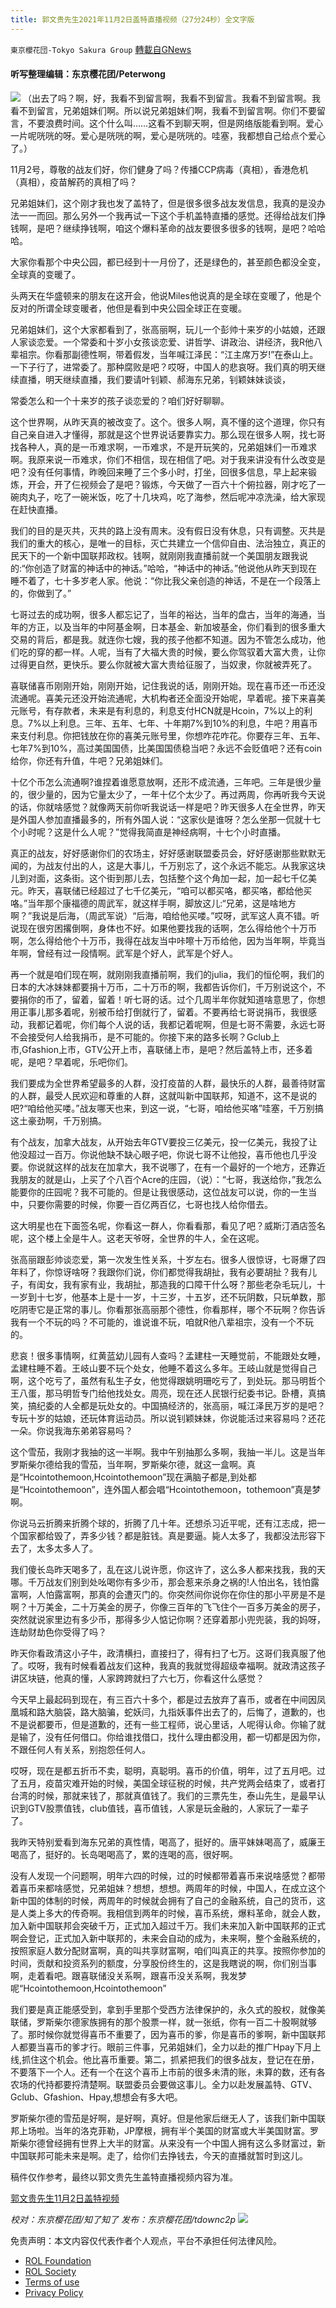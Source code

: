 ```yaml
---
title: 郭文贵先生2021年11月2日盖特直播视频（27分24秒）全文字版
---
```

`東京櫻花団-Tokyo Sakura Group` [轉載自GNews](https://gnews.org/zh-hans/1635824/)

#### 听写整理编辑：东京樱花团/Peterwong
![](https://assets.gnews.org/wp-content/uploads/2021/11/1-9.png)
（出去了吗？啊，好，我看不到留言啊，我看不到留言。我看不到留言啊。我看不到留言，兄弟姐妹们啊。所以说兄弟姐妹们啊，我看不到留言啊。你们不要留言，不要浪费时间。这个什么叫……这看不到聊天啊，但是网络版能看到啊。爱心一片呢咣咣的呀。爱心是咣咣的啊，爱心是咣咣的。哇塞，我都想自己给点个爱心了。）

11月2号，尊敬的战友们好，你们健身了吗？传播CCP病毒（真相），香港危机（真相），疫苗解药的真相了吗？

兄弟姐妹们，这个刚才我也发了盖特了，但是很多很多战友发信息，我真的是没办法一一而回。那么另外一个我再试一下这个手机盖特直播的感觉。还得给战友们挣钱啊，是吧？继续挣钱啊，咱这个爆料革命的战友要很多很多的钱啊，是吧？哈哈哈。

大家你看那个中央公园，都已经到十一月份了，还是绿色的，甚至颜色都没全变，全球真的变暖了。

头两天在华盛顿来的朋友在这开会，他说Miles他说真的是全球在变暖了，他是个反对的所谓全球变暖者，他但是看到中央公园全球正在变暖。

兄弟姐妹们，这个大家都看到了，张高丽啊，玩儿一个彭帅十来岁的小姑娘，还跟人家谈恋爱。一个常委和十岁小女孩谈恋爱、讲哲学、讲政治、讲经济，我R他八辈祖宗。你看那副德性啊，带着假发，当年喊江泽民：“江主席万岁!”在泰山上。一下子行了，进常委了。那种腐败是吧？哎呀，中国人的悲哀呀。我们真的明天继续直播，明天继续直播，我们要请叶钊颖、郝海东兄弟，钊颖妹妹谈谈，

常委怎么和一个十来岁的孩子谈恋爱的？咱们好好聊聊。

这个世界啊，从昨天真的被改变了。这个。很多人啊，真不懂的这个道理，你只有自己亲自进入才懂得，那就是这个世界说话要靠实力。那么现在很多人啊，找七哥找各种人，真的是一币难求啊，一币难求，不是开玩笑的，兄弟姐妹们一币难求啊。我原来说一币难求，你们不相信，现在相信了吧。对于我来讲没有什么改变是吧？没有任何事情，昨晚回来睡了三个多小时，打坐，回很多信息，早上起来锻炼，开会，开了仨视频会了是吧？锻炼，今天做了一百六十个俯拉器，刚才吃了一碗肉丸子，吃了一碗米饭，吃了十几块鸡，吃了海参，然后呢冲凉洗澡，给大家现在赶快直播。

我们的目的是灭共，灭共的路上没有周末。没有假日没有休息，只有调整。灭共是我们的重大的核心，是唯一的目标，灭亡共建立一个信仰自由、法治独立，真正的民天下的一个新中国联邦政权。钱啊，就刚刚我直播前就一个美国朋友跟我说的:“你创造了财富的神话中的神话。”哈哈，“神话中的神话。”他说他从昨天到现在睡不着了，七十多岁老人家。他说：“你比我父亲创造的神话，不是在一个段落上的，你做到了。”

七哥过去的成功啊，很多人都忘记了，当年的裕达，当年的盘古，当年的海通，当年的方正，以及当年的中阿基金啊，日本基金、新加坡基金，你们看到的很多重大交易的背后，都是我。就连你七嫂，我的孩子他都不知道。因为不管怎么成功，他们吃的穿的都一样。人呢，当有了大福大贵的时候，要么你驾驭着大富大贵，让你过得更自然，更快乐。要么你就被大富大贵给征服了，当奴隶，你就被弄死了。

喜联储喜币刚刚开始，刚刚开始，记住我说的话，刚刚开始。现在喜币还一币还没流通呢。喜美元还没开始流通呢，大机构者还全面没开始呢，早着呢。接下来喜美元账号，有存款者，未来是有利息的，利息支付HCN就是Hcoin，7%以上的利息。7%以上利息。三年、五年、七年、十年期7%到10%的利息，牛吧？用喜币来支付利息。你把钱放在你的喜美元账号里，你想咋花咋花。你要存三年、五年、七年7%到10%，高过美国国债，比美国国债稳当吧？永远不会贬值吧？还有coin给你，你还有升值，牛吧？兄弟姐妹们。

十亿个币怎么流通啊?谁捏着谁愿意放啊，还形不成流通，三年吧。三年是很少量的，很少量的，因为它量太少了，一年十亿个太少了。再过两周，你再听我今天说的话，你就啥感觉？就像两天前你听我说话一样是吧？昨天很多人在全世界，昨天是外国人参加直播最多的，所有外国人说：“这家伙是谁呀？怎么坐那一侃就十七个小时呢？这是什么人呢？”觉得我简直是神经病啊，十七个小时直播。

真正的战友，好好感谢你们的农场主，好好感谢联盟委员会，好好感谢那些默默无闻的，为战友付出的人，这是大事儿，千万别忘了，这个永远不能忘。从我家这块儿到对面，这条街。这个街到那儿去，包括整个这个角加一起，加一起七千亿美元。昨天，喜联储已经超过了七千亿美元，“咱可以都买咯，都买咯，都给他买咯。”当年那个康福德的周武军，就这样手啊，脚放这儿:“兄弟，这是啥地方啊？”我说是后海，（周武军说）“后海，咱给他买喽。”哎呀，武军这人真不错。听说现在很穷困撂倒啊，身体也不好。如果他要找我的话啊，怎么得给他个十万币啊，怎么得给他个十万币，我得在战友当中咔嚓十万币给他，因为当年啊，毕竟当年啊，曾经有过一段情啊。武军是个好人，武军是个好人。

再一个就是咱们现在啊，就刚刚我直播前啊，我们的julia，我们的恒伦啊，我们的日本的大冰妹妹都要捐十万币，二十万币的啊，我都告诉你们，千万别说这个，不要捐你的币了，留着，留着！听七哥的话。过个几周半年你就知道啥意思了，你想用正事儿那多着呢，别被币给打倒就行了，留着。不要再给七哥说捐币，我很感动，我都记着呢，你们每个人说的话，我都记着呢啊，但是七哥不需要，永远七哥不会接受何人给我捐币，是不可能的。你接下来的路多长啊？Gclub上市,Gfashion上市，GTV公开上市，喜联储上市，是吧？然后盖特上市，还多着呢，是吧？早着呢，乐吧你们。

我们要成为全世界希望最多的人群，没打疫苗的人群，最快乐的人群，最善待财富的人群，最受人民欢迎和尊重的人群，这就叫新中国联邦，知道不，这不是说的吧?“咱给他买喽。”战友哪天也来，到这一说，“七哥，咱给他买咯”哇塞，千万别搞这土豪劲啊，千万别搞。

有个战友，加拿大战友，从开始去年GTV要投三亿美元，投一亿美元，我投了让他没超过一百万。你说他缺不缺心眼子吧，你说七哥不让他投，喜币他也几乎没要。你说就这样的战友在加拿大，我不说哪了，在有一个最好的一个地方，还靠近我朋友的就是山，上买了个八百个Acre的庄园，（说）：“七哥，我送给你，”我怎么能要你的庄园呢？我不可能的。但是让我很感动，这位战友可以说，你的一生当中，只要你需要的时候，你要一百亿两百亿，七哥也找人给你借去。

这大明星也在下面签名呢，你看这一群人，你看看那，看见了吧？威斯汀酒店签名呢，这个楼上全是牛人。这老天爷呀，全世界的牛人，全在这呢。

张高丽跟彭帅谈恋爱，第一次发生性关系，十岁左右。很多人很惊讶，七哥爆了四年料了，你惊讶啥呀？我跟你们说，你们都觉得我胡扯，我有必要胡扯？我有儿子，有闺女，我有家有业，我胡扯，那造我的口障干什么呀？那些老杂毛玩儿，十一岁到十七岁，他基本上是十一岁，十三岁，十五岁，还不玩阴数，只玩单数，那吃阴枣它是正常的事儿。你看那张高丽那个德性，你看那样，哪个不玩啊？你告诉我有一个不玩的吗？不可能的，谁说谁不玩，咱就R他八辈祖宗，没有一个不玩的。

悲哀！很多事情啊，红黄蓝幼儿园有人查吗？孟建柱一天睡觉前，不能跟处女睡，孟建柱睡不着。王岐山要不玩个处女，他睡不着这么多年。王岐山就是觉得自己啊，这个吃亏了，虽然有私生子女，他觉得跟姚明珊吃亏了，到处玩。那马明哲个王八蛋，那马明哲专门给他找处女。周亮，现在还人民银行纪委书记。卧槽，真搞笑，搞纪委的人全都是玩处女的。中国搞经济的，张高丽，喊江泽民万岁的是吧？专玩十岁的姑娘，还玩体育运动员。所以说钊颖妹妹，你说能活过来容易吗？还花一朵。你说我海东弟弟容易吗？

这个雪茄，我刚才我抽的这一半啊。我中午别抽那么多啊，我抽一半儿。这是当年罗斯柴尔德给我的雪茄，当年啊，罗斯柴尔德，就这一盒啊。真是“Hcointothemoon,Hcointothemoon”现在满脑子都是,到处都是“Hcointothemoon”，连外国人都会唱“Hcointothemoon，tothemoon”真是梦啊。

你说马云折腾来折腾个球的，折腾了几十年。还想杀习近平呢，还有江志成，把一个国家都给毁了，弄多少钱？都是脏钱。真是要逼。毙人太多了，我都没法形容下去了，太多太多人了。

我们傻长岛昨天喝多了，乱在这儿说许愿，你这许了，这么多人都来找我，我的天哪。千万战友们别到处吆喝你有多少币，那会惹来杀身之祸的!人怕出名，钱怕露富啊，人怕露富啊，那真的会遭灭门的。你突然间你说你在你住的那小平房是不是啊？十万美金，二十万美金的房子，你像三百年的飞飞住个一百多万美金的房子，突然就说家里边有多少币，那得多少人惦记你啊？还穿着那小兜兜装，我的妈呀，连劫财劫色你受得了吗？

昨天你看政清这小子牛，政清横扫，直接扫了，得有扫了七万。这哥们我真服了他了。哎呀，我有时候看着战友们这种，我真的我就觉得超级幸福啊。就政清这孩子讲区块链，他真的懂，人家跨跨就扫了六七万，你看这什么感觉？

今天早上最起码到现在，有三百六十多个，都是过去放弃了喜币，或者在中间因凤凰城和路大脑袋，路大脑骗，蛇妖闫，九指妖事件出去了的，后悔了，道歉的，也不是说都要币，但是道歉的，还有一些工程师，说心里话，人呢得认命。你输了就是输了，没有任何借口。你给谁找借口，找什么理由都没用，都一切都是因为你，不跟任何人有关系，别抱怨任何人。

哎呀，现在是都五折币不卖，聪明，真聪明。喜币的价值，明年，过了五月吧。过了五月，疫苗灾难开始的时候，美国全球征税的时候，共产党两会结束了，或者打台湾的时候，那就来钱了，那就真值钱了。我们的三票先生，泰山先生，是最早认识到GTV股票值钱，club值钱，喜币值钱，人家是玩金融的，人家玩了一辈子了。

我昨天特别爱看到海东兄弟的真性情，喝高了，挺好的。唐平妹妹喝高了，威廉王喝高了，挺好的。长岛喝喝高了，累的连喝的高，很好啊。

没有人发现一个问题啊，明年六四的时候，过的时候都带着喜币来说啥感觉？都带着喜币来都啥感觉，兄弟姐妹？想想，想想。两周年的时候，中国人，在成立这个新中国的体制的时候，两周年的时候就会拥有了自己的金融系统，自己的货币，这是人类上多大的传奇啊。我相信到两年的时候，喜币系统，爆料革命，就会人数，加入新中国联邦会突破千万，正式加入超过千万。我们未来加入新中国联邦的正式啊会登记，正式加入新中联邦的，未来会自动的成为，未来啊，整个金融系统的，按照家庭人数分配财富啊，真的叫共享财富啊，咱们叫真正的共享。按照你参加的时间，贡献和投资系列的额度，分享股份终生的，这是我瞎说的啊，你们别当事啊，走着看吧。跟喜联储没关系啊，跟喜币没关系啊，我发梦呢“Hcointothemoon,Hcointothemoon”

我们要是真正能感受到，拿到手里那个受西方法律保护的，永久式的股权，就像美联储，罗斯柴尔德家族拥有的那个股票一样，就一张纸，你有一百二十股啊就够了。那时候你就觉得喜币不重要了，因为喜币的爹，你是喜币的爹啊，新中国联邦人都要当喜币的爹才行。眼前三件事，兄弟姐妹们，全力以赴的推广Hpay下月上线,抓住这个机会。他比喜币重要。第二，抓紧把我们的很多战友，登记在在册，不要落下一个人。还有一个在这个喜币上市前的很多未清的账，未算的数，还有各农场的代持都要捋清楚啊。联盟委员会要做这事儿。全力以赴发展盖特、GTV、Gclub、Gfashion、Hpay,想想会有多大吧。

罗斯柴尔德的雪茄是好啊，是好啊，真好。但是他家后继无人了，该我们新中国联邦上场啦。当年的洛克菲勒，JP摩根，拥有半个美国的财富或大半美国财富。罗斯柴尔德曾经拥有世界上大半的财富。从来没有一个中国人拥有这么多财富过，新中国联邦可能未来是啊。走了，给你们去挣钱去，今天的直播就暂时到这儿。

稿件仅作参考，最终以郭文贵先生盖特直播视频内容为准。

[郭文贵先生11月2日盖特视频](https://gettr.com/streaming/pfv59d80a7)

*校对：东京樱花团/知了知了
发布：东京樱花团/tdownc2p*
![](https://assets.gnews.org/wp-content/uploads/2021/08/image0-1-36.jpg)
 

免责声明：本文内容仅代表作者个人观点，平台不承担任何法律风险。

- [ROL Foundation](https://rolfoundation.org/)
- [ROL Society](https://rolsociety.org/)
- [Terms of use](https://gnews.org/terms-of-use-3/)
- [Privacy Policy](https://gnews.org/privacy-policy/)
